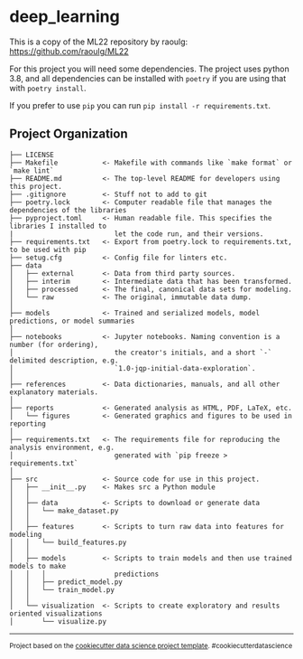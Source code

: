 deep_learning
==============================

This is a copy of the ML22 repository by raoulg: https://github.com/raoulg/ML22

For this project you will need some dependencies.
The project uses python 3.8, and all dependencies can be installed with `poetry` if you are using that with `poetry install`.

If you prefer to use `pip` you can run `pip install -r requirements.txt`.


Project Organization
------------

    ├── LICENSE
    ├── Makefile           <- Makefile with commands like `make format` or `make lint`
    ├── README.md          <- The top-level README for developers using this project.
    ├── .gitignore         <- Stuff not to add to git
    ├── poetry.lock        <- Computer readable file that manages the dependencies of the libraries
    ├── pyproject.toml     <- Human readable file. This specifies the libraries I installed to
    |                         let the code run, and their versions.
    ├── requirements.txt   <- Export from poetry.lock to requirements.txt, to be used with pip
    ├── setug.cfg          <- Config file for linters etc.
    ├── data
    │   ├── external       <- Data from third party sources.
    │   ├── interim        <- Intermediate data that has been transformed.
    │   ├── processed      <- The final, canonical data sets for modeling.
    │   └── raw            <- The original, immutable data dump.
    │
    ├── models             <- Trained and serialized models, model predictions, or model summaries
    │
    ├── notebooks          <- Jupyter notebooks. Naming convention is a number (for ordering),
    │                         the creator's initials, and a short `-` delimited description, e.g.
    │                         `1.0-jqp-initial-data-exploration`.
    │
    ├── references         <- Data dictionaries, manuals, and all other explanatory materials.
    │
    ├── reports            <- Generated analysis as HTML, PDF, LaTeX, etc.
    │   └── figures        <- Generated graphics and figures to be used in reporting
    │
    ├── requirements.txt   <- The requirements file for reproducing the analysis environment, e.g.
    │                         generated with `pip freeze > requirements.txt`
    │
    ├── src                <- Source code for use in this project.
    │   ├── __init__.py    <- Makes src a Python module
    │   │
    │   ├── data           <- Scripts to download or generate data
    │   │   └── make_dataset.py
    │   │
    │   ├── features       <- Scripts to turn raw data into features for modeling
    │   │   └── build_features.py
    │   │
    │   ├── models         <- Scripts to train models and then use trained models to make
    │   │   │                 predictions
    │   │   ├── predict_model.py
    │   │   └── train_model.py
    │   │
    │   └── visualization  <- Scripts to create exploratory and results oriented visualizations
    │       └── visualize.py

--------

<p><small>Project based on the <a target="_blank" href="https://drivendata.github.io/cookiecutter-data-science/">cookiecutter data science project template</a>. #cookiecutterdatascience</small></p>
